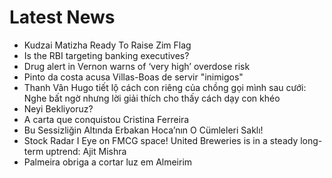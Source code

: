 # Latest News
-  Kudzai Matizha Ready To Raise Zim Flag
-  Is the RBI targeting banking executives?
-  Drug alert in Vernon warns of ‘very high’ overdose risk
-  Pinto da costa acusa Villas-Boas de servir "inimigos"
-  Thanh Vân Hugo tiết lộ cách con riêng của chồng gọi mình sau cưới: Nghe bất ngờ nhưng lời giải thích cho thấy cách dạy con khéo
-  Neyi Bekliyoruz?
-  A carta que conquistou Cristina Ferreira
-  Bu Sessizliğin Altında Erbakan Hoca’nın O Cümleleri Saklı!
-  Stock Radar I Eye on FMCG space! United Breweries is in a steady long-term uptrend: Ajit Mishra
-  Palmeira obriga a cortar luz em Almeirim
